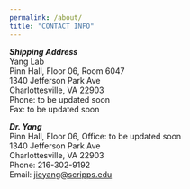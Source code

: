 ```yaml
---
permalink: /about/
title: "CONTACT INFO"
---
```


**_Shipping Address_**  
Yang Lab  
Pinn Hall, Floor 06, Room 6047  
1340 Jefferson Park Ave  
Charlottesville, VA 22903  
Phone: to be updated soon  
Fax: to be updated soon  

**_Dr. Yang_**  
Pinn Hall, Floor 06, Office: to be updated soon  
1340 Jefferson Park Ave  
Charlottesville, VA 22903  
Phone: 216-302-9192  
Email: jieyang@scripps.edu

